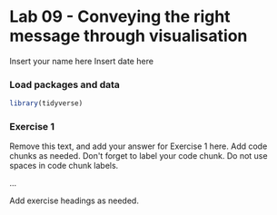 Lab 09 - Conveying the right message through visualisation
================
Insert your name here
Insert date here

### Load packages and data

``` r
library(tidyverse) 
```

### Exercise 1

Remove this text, and add your answer for Exercise 1 here. Add code chunks as needed. Don't forget to label your code chunk. Do not use spaces in code chunk labels.

...

Add exercise headings as needed.
